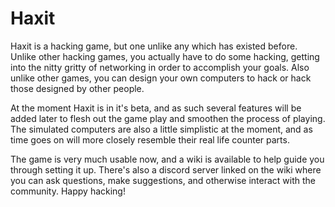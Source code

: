 # Haxit

Haxit is a hacking game, but one unlike any which has existed before. Unlike other hacking games, you actually have to do some hacking, getting into the nitty gritty
of networking in order to accomplish your goals. Also unlike other games, you can design your own computers to hack or hack those designed by other people.

At the moment Haxit is in it's beta, and as such several features will be added later to flesh out the game play and smoothen the process of playing. The simulated
computers are also a little simplistic at the moment, and as time goes on will more closely resemble their real life counter parts. 

The game is very much usable now, and a wiki is available to help guide you through setting it up. There's also a discord server linked on the wiki where you can 
ask questions, make suggestions, and otherwise interact with the community. Happy hacking!
